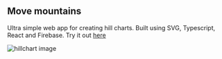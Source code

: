 ## Move mountains
Ultra simple web app for creating hill charts. Built using SVG, Typescript, React and Firebase. Try it out [here](https://movemountains.netlify.com/)

![hillchart image](http://images.ctfassets.net/obiewdzs8y71/6E1NssyB87hIa7SXnBbfcZ/1235057825d7ac313c5c32d59f53968a/move-mountains-project-image.png)
